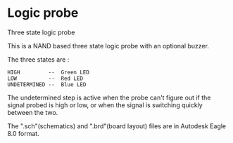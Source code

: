 # Logic probe
Three state logic probe

This is a NAND based three state logic probe with an optional buzzer.

The three states are : 

    HIGH         --  Green LED
    LOW          --  Red LED
    UNDETERMINED --  Blue LED

The undetermined step is active when the probe can't figure out if the signal probed is high or low, or when the signal is switching quickly between the two.

The ".sch"(schematics) and ".brd"(board layout) files are in Autodesk Eagle 8.0 format.

